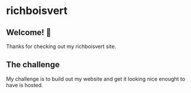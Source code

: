 # richboisvert

## Welcome! 👋

Thanks for checking out my richboisvert site.

## The challenge

My challenge is to build out my website and get it looking nice enought to have is hosted.


